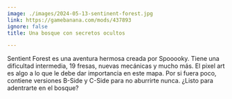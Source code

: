 ```yaml
---
image: ./images/2024-05-13-sentinent-forest.jpg
link: https://gamebanana.com/mods/437893
ignore: false
title: Una bosque con secretos ocultos

---
```


Sentient Forest es una aventura hermosa creada por Spooooky. Tiene una dificultad intermedia, 19 fresas, nuevas mecánicas y mucho más. El pixel art es algo a lo que le debe dar importancia en este mapa. Por si fuera poco, contiene versiones B-Side y C-Side para no aburrirte nunca. ¿Listo para adentrarte en el bosque?
